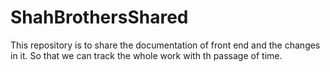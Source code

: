 # ShahBrothersShared


This repository is to share the documentation of front end and the changes in it. 
So that we can track the whole work with th passage of time.